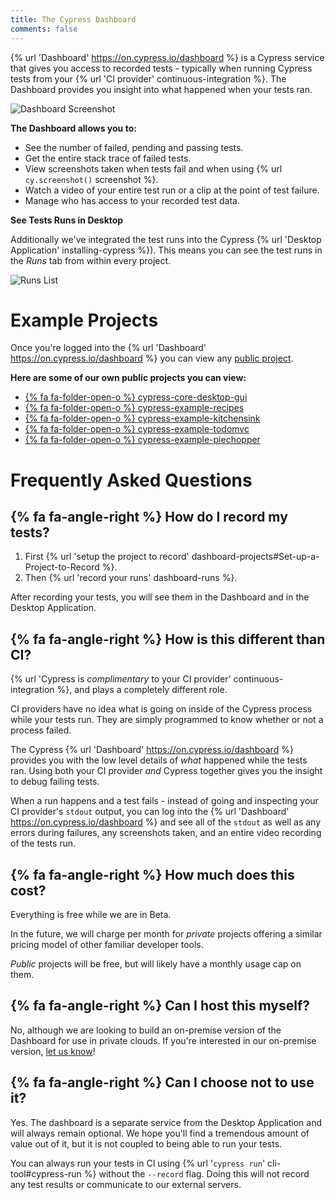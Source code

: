 ```yaml
---
title: The Cypress Dashboard
comments: false
---
```


{% url 'Dashboard' https://on.cypress.io/dashboard %} is a Cypress service that gives you access to recorded tests - typically when running Cypress tests from your {% url 'CI provider' continuous-integration %}. The Dashboard provides you insight into what happened when your tests ran.

![Dashboard Screenshot](https://cloud.githubusercontent.com/assets/1271364/22800284/d4dbe1d8-eed6-11e6-87ce-32474ea1000c.png)

**The Dashboard allows you to:**

- See the number of failed, pending and passing tests.
- Get the entire stack trace of failed tests.
- View screenshots taken when tests fail and when using {% url `cy.screenshot()` screenshot %}.
- Watch a video of your entire test run or a clip at the point of test failure.
- Manage who has access to your recorded test data.

**See Tests Runs in Desktop**

Additionally we've integrated the test runs into the Cypress {% url 'Desktop Application' installing-cypress %}). This means you can see the test runs in the *Runs* tab from within every project.

![Runs List](https://cloud.githubusercontent.com/assets/1271364/22800330/ff6c9474-eed6-11e6-9a32-8360d64b1071.png)

# Example Projects

Once you're logged into the {% url 'Dashboard' https://on.cypress.io/dashboard %} you can view any [public project](https://on.cypress.io/what-is-project-access).

**Here are some of our own public projects you can view:**

-  [{% fa fa-folder-open-o %} cypress-core-desktop-gui](https://dashboard.cypress.io/#/projects/fas5qd)
- [{% fa fa-folder-open-o %} cypress-example-recipes](https://dashboard.cypress.io/#/projects/6p53jw)
- [{% fa fa-folder-open-o %} cypress-example-kitchensink](https://dashboard.cypress.io/#/projects/4b7344)
- [{% fa fa-folder-open-o %} cypress-example-todomvc](https://dashboard.cypress.io/#/projects/245obj)
- [{% fa fa-folder-open-o %} cypress-example-piechopper](https://dashboard.cypress.io/#/projects/fuduzp)

# Frequently Asked Questions

## {% fa fa-angle-right %} How do I record my tests?

1. First {% url 'setup the project to record' dashboard-projects#Set-up-a-Project-to-Record %}.
2. Then {% url 'record your runs' dashboard-runs %}.

After recording your tests, you will see them in the Dashboard and in the Desktop Application.

## {% fa fa-angle-right %} How is this different than CI?

{% url 'Cypress is *complimentary* to your CI provider' continuous-integration %}, and plays a completely different role.

CI providers have no idea what is going on inside of the Cypress process while your tests run. They are simply programmed to know whether or not a process failed.

The Cypress {% url 'Dashboard' https://on.cypress.io/dashboard %} provides you with the low level details of *what* happened while the tests ran. Using both your CI provider *and* Cypress together gives you the insight to debug failing tests.

When a run happens and a test fails - instead of going and inspecting your CI provider's `stdout` output, you can log into the {% url 'Dashboard' https://on.cypress.io/dashboard %} and see all of the `stdout` as well as any errors during failures, any screenshots taken, and an entire video recording of the tests run.

## {% fa fa-angle-right %} How much does this cost?

Everything is free while we are in Beta.

In the future, we will charge per month for *private* projects offering a similar pricing model of other familiar developer tools.

*Public* projects will be free, but will likely have a monthly usage cap on them.

## {% fa fa-angle-right %} Can I host this myself?

No, although we are looking to build an on-premise version of the Dashboard for use in private clouds. If you're interested in our on-premise version, [let us know](mailto:hello@cypress.io)!

## {% fa fa-angle-right %} Can I choose not to use it?

Yes. The dashboard is a separate service from the Desktop Application and will always remain optional. We hope you'll find a tremendous amount of value out of it, but it is not coupled to being able to run your tests.

You can always run your tests in CI using {% url '`cypress run`' cli-tool#cypress-run %} without the `--record` flag. Doing this will not record any test results or communicate to our external servers.
